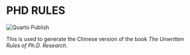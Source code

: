 # PHD RULES

<!-- badges: start -->
![Quarto Publish](https://github.com/psychelzh/phdrule/actions/workflows/quarto-publish.yml/badge.svg?event=push&?branch=master)
<!-- badges: end -->

This is used to generate the Chinese version of the book *The Unwritten Rules of Ph.D. Research*.
